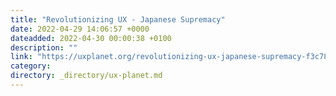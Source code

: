 ```yaml
---
title: "Revolutionizing UX - Japanese Supremacy"
date: 2022-04-29 14:06:57 +0000
dateadded: 2022-04-30 00:00:38 +0100
description: ""
link: "https://uxplanet.org/revolutionizing-ux-japanese-supremacy-f3c78e9c8f63?source=rss----819cc2aaeee0---4"
category:
directory: _directory/ux-planet.md
---
```


